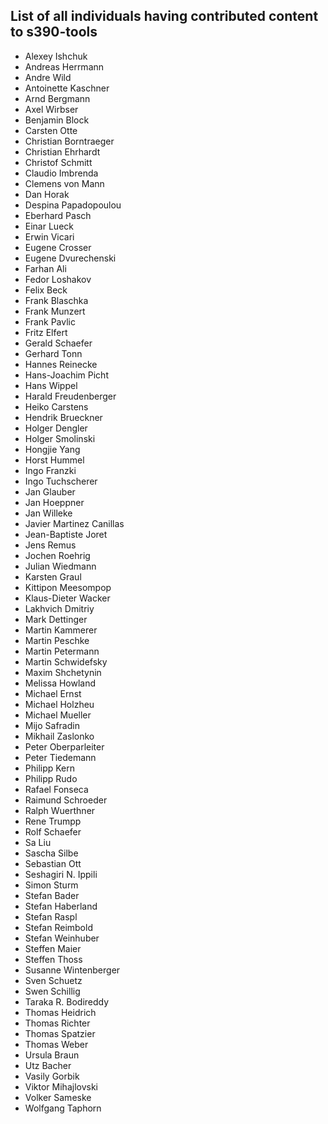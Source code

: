 List of all individuals having contributed content to s390-tools
----------------------------------------------------------------

- Alexey Ishchuk
- Andreas Herrmann
- Andre Wild
- Antoinette Kaschner
- Arnd Bergmann
- Axel Wirbser
- Benjamin Block
- Carsten Otte
- Christian Borntraeger
- Christian Ehrhardt
- Christof Schmitt
- Claudio Imbrenda
- Clemens von Mann
- Dan Horak
- Despina Papadopoulou
- Eberhard Pasch
- Einar Lueck
- Erwin Vicari
- Eugene Crosser
- Eugene Dvurechenski
- Farhan Ali
- Fedor Loshakov
- Felix Beck
- Frank Blaschka
- Frank Munzert
- Frank Pavlic
- Fritz Elfert
- Gerald Schaefer
- Gerhard Tonn
- Hannes Reinecke
- Hans-Joachim Picht
- Hans Wippel
- Harald Freudenberger
- Heiko Carstens
- Hendrik Brueckner
- Holger Dengler
- Holger Smolinski
- Hongjie Yang
- Horst Hummel
- Ingo Franzki
- Ingo Tuchscherer
- Jan Glauber
- Jan Hoeppner
- Jan Willeke
- Javier Martinez Canillas
- Jean-Baptiste Joret
- Jens Remus
- Jochen Roehrig
- Julian Wiedmann
- Karsten Graul
- Kittipon Meesompop
- Klaus-Dieter Wacker
- Lakhvich Dmitriy
- Mark Dettinger
- Martin Kammerer
- Martin Peschke
- Martin Petermann
- Martin Schwidefsky
- Maxim Shchetynin
- Melissa Howland
- Michael Ernst
- Michael Holzheu
- Michael Mueller
- Mijo Safradin
- Mikhail Zaslonko
- Peter Oberparleiter
- Peter Tiedemann
- Philipp Kern
- Philipp Rudo
- Rafael Fonseca
- Raimund Schroeder
- Ralph Wuerthner
- Rene Trumpp
- Rolf Schaefer
- Sa Liu
- Sascha Silbe
- Sebastian Ott
- Seshagiri N. Ippili
- Simon Sturm
- Stefan Bader
- Stefan Haberland
- Stefan Raspl
- Stefan Reimbold
- Stefan Weinhuber
- Steffen Maier
- Steffen Thoss
- Susanne Wintenberger
- Sven Schuetz
- Swen Schillig
- Taraka R. Bodireddy
- Thomas Heidrich
- Thomas Richter
- Thomas Spatzier
- Thomas Weber
- Ursula Braun
- Utz Bacher
- Vasily Gorbik
- Viktor Mihajlovski
- Volker Sameske
- Wolfgang Taphorn
